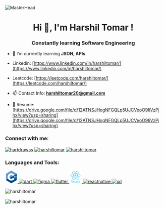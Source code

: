 ![MasterHead](https://previews.123rf.com/images/karpenkoilia/karpenkoilia1806/karpenkoilia180600011/102988806-vector-line-web-concept-for-programming-linear-web-banner-for-coding-.jpg)
<h1 align="center">Hi 👋, I'm Harshil Tomar !</h1>
<h3 align="center">Constantly learning Software Engineering</h3>

- 🌱 I’m currently learning **JSON, APIs**

- Linkedin: [https://www.linkedin.com/in/harshiltomar/](https://www.linkedin.com/in/harshiltomar/)

- Leetcode: [https://leetcode.com/harshiltomar/](https://leetcode.com/harshiltomar/)

- 📫 Contact Info: **harshiltomar20@gmail.com**

- 📄 Resume: [https://drive.google.com/file/d/12ATNSJHogNFGQLp5UJCVeoO9IiVzPjhx/view?usp=sharing](https://drive.google.com/file/d/12ATNSJHogNFGQLp5UJCVeoO9IiVzPjhx/view?usp=sharing)

<h3 align="left">Connect with me:</h3>
<p align="left">
<a href="https://twitter.com/hartdrawss" target="blank"><img align="center" src="https://raw.githubusercontent.com/rahuldkjain/github-profile-readme-generator/master/src/images/icons/Social/twitter.svg" alt="hartdrawss" height="30" width="40" /></a>
<a href="https://linkedin.com/in/harshiltomar" target="blank"><img align="center" src="https://raw.githubusercontent.com/rahuldkjain/github-profile-readme-generator/master/src/images/icons/Social/linked-in-alt.svg" alt="harshiltomar" height="30" width="40" /></a>
<a href="https://www.leetcode.com/harshiltomar" target="blank"><img align="center" src="https://raw.githubusercontent.com/rahuldkjain/github-profile-readme-generator/master/src/images/icons/Social/leet-code.svg" alt="harshiltomar" height="30" width="40" /></a>
</p>

<h3 align="left">Languages and Tools:</h3>
<p align="left"> <a href="https://www.w3schools.com/cpp/" target="_blank" rel="noreferrer"> <img src="https://raw.githubusercontent.com/devicons/devicon/master/icons/cplusplus/cplusplus-original.svg" alt="cplusplus" width="40" height="40"/> </a> <a href="https://dart.dev" target="_blank" rel="noreferrer"> <img src="https://www.vectorlogo.zone/logos/dartlang/dartlang-icon.svg" alt="dart" width="40" height="40"/> </a> <a href="https://www.figma.com/" target="_blank" rel="noreferrer"> <img src="https://www.vectorlogo.zone/logos/figma/figma-icon.svg" alt="figma" width="40" height="40"/> </a> <a href="https://flutter.dev" target="_blank" rel="noreferrer"> <img src="https://www.vectorlogo.zone/logos/flutterio/flutterio-icon.svg" alt="flutter" width="40" height="40"/> </a> <a href="https://reactjs.org/" target="_blank" rel="noreferrer"> <img src="https://raw.githubusercontent.com/devicons/devicon/master/icons/react/react-original-wordmark.svg" alt="react" width="40" height="40"/> </a> <a href="https://reactnative.dev/" target="_blank" rel="noreferrer"> <img src="https://reactnative.dev/img/header_logo.svg" alt="reactnative" width="40" height="40"/> </a> <a href="https://www.adobe.com/products/xd.html" target="_blank" rel="noreferrer"> <img src="https://cdn.worldvectorlogo.com/logos/adobe-xd.svg" alt="xd" width="40" height="40"/> </a> </p>

<p><img align="center" src="https://github-readme-stats.vercel.app/api/top-langs?username=harshiltomar&show_icons=true&locale=en&layout=compact" alt="harshiltomar" /></p>

<p><img align="center" src="https://github-readme-streak-stats.herokuapp.com/?user=harshiltomar&" alt="harshiltomar" /></p>
